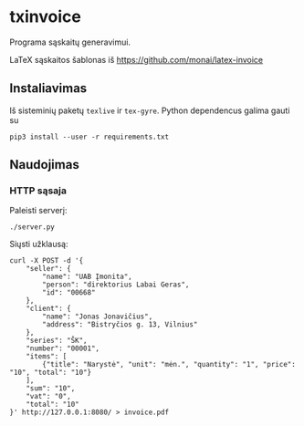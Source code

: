 # txinvoice

Programa sąskaitų generavimui.

LaTeX sąskaitos šablonas iš https://github.com/monai/latex-invoice


## Instaliavimas

Iš sisteminių paketų `texlive` ir `tex-gyre`. Python dependencus galima gauti
su

    pip3 install --user -r requirements.txt


## Naudojimas

### HTTP sąsaja

Paleisti serverį:

    ./server.py

Siųsti užklausą:

    curl -X POST -d '{
        "seller": {
            "name": "UAB Įmonita",
			"person": "direktorius Labai Geras",
            "id": "00668"
        },
        "client": {
            "name": "Jonas Jonavičius",
            "address": "Bistryčios g. 13, Vilnius"
        },
        "series": "ŠK",
        "number": "00001",
        "items": [
            {"title": "Narystė", "unit": "mėn.", "quantity": "1", "price": "10", "total": "10"}
        ],
        "sum": "10",
        "vat": "0",
        "total": "10"
    }' http://127.0.0.1:8080/ > invoice.pdf
